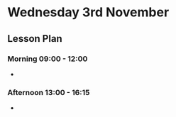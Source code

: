 # Wednesday 3rd November

## Lesson Plan

### Morning 09:00 - 12:00

+ 

### Afternoon 13:00 - 16:15

+ 
